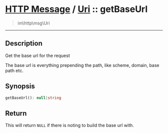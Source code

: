 # [HTTP Message](http.md) / [Uri](http-Uri.md) :: getBaseUrl
 > im\http\msg\Uri
____

## Description
Get the base url for the request

The base url is everything prepending the path,
like scheme, domain, base path etc.

## Synopsis
```php
getBaseUrl(): null|string
```

## Return
This will return `NULL` if there is noting to
build the base url with.
